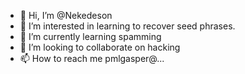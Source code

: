 - 👋 Hi, I’m @Nekedeson
- 👀 I’m interested in learning to recover seed phrases. 
- 🌱 I’m currently learning spamming 
- 💞️ I’m looking to collaborate on hacking 
- 📫 How to reach me pmlgasper@...

<!---
Nekedeson/Nekedeson is a ✨ special ✨ repository because its `README.md` (this file) appears on your GitHub profile.
You can click the Preview link to take a look at your changes.
--->
